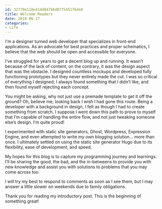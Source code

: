 ```yaml
---
id: 32779e118e414d84746d8775451f6de8
title: Welcome Readers
date: 2018-06-17
categories:
- Life
---
```


I'm a designer turned web developer that specializes in front-end applications. As an advocate for best practices and proper schematics, I believe that the web should be open and accessible for everyone.

I’ve struggled for years to get a decent blog up and running. It wasn’t because of the lack of content, on the contrary, it was the design aspect that was the obstacle. I designed countless mockups and developed fully functioning prototypes but they never entirely made the cut. I was so critical of everything I designed; I always found something that I didn’t like, and then found myself rejecting each concept.

<!--more-->

You might be asking, why not just use a premade template to get it off the ground? Oh, believe me, looking back I wish I had gone this route. Being a developer with a background in design, I felt as though I had to create something from scratch. I suppose I went down this path to prove to myself that I’m capable of handling the entire flow, and not just tweaking someone else’s design. I’m quite proud!

I experimented with static site generators, Ghost, Wordpress, Expression Engine, and even attempted to write my own blogging solution... more than once. I ultimately settled on using the static site generator Hugo due to its flexibility, ease of development, and speed.

My hopes for this blog is to capture my programming journey and learnings. I’ll be sharing the good, the bad, and the in-betweens to provide you with new knowledge and assist you with solutions to problems that you may come across too.

I will try my best to respond to comments as soon as I see them, but I may answer a little slower on weekends due to family obligations.

Thank you for reading my introductory post. This is the beginning of something great!
